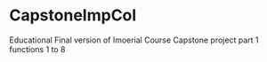 # CapstoneImpCol
Educational
Final version of Imoerial Course Capstone project part 1 functions 1 to 8
